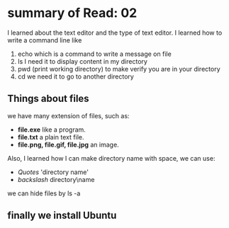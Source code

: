# summary of Read: 02
I learned about the text editor and the type of text editor.
I learned how to write a command line like
1. echo which is a command to write a message on file
2. ls I need it to display content in my directory
3. pwd (print working directory) to make verify you are in your directory
4. cd we need it to go to another directory
## Things about files
we have many extension of files, such as:
- **file.exe** like a program.
- **file.txt**  a plain text file.
- **file.png, file.gif, file.jpg** an image.

Also, I learned how I can make directory name with space, we can use: 
- *Quotes* 'directory name'
- *backslash* directory\name

we can hide files by ls -a
## finally we install Ubuntu 






